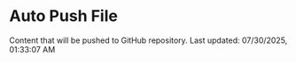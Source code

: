 # Auto Push File

Content that will be pushed to GitHub repository.
Last updated: 07/30/2025, 01:33:07 AM